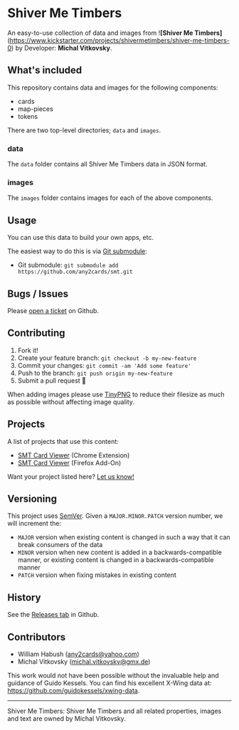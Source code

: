 # Shiver Me Timbers

An easy-to-use collection of data and images from !**[Shiver Me Timbers]**(https://www.kickstarter.com/projects/shivermetimbers/shiver-me-timbers-0) by Developer: **Michal Vitkovsky**.

## What's included

This repository contains data and images for the following components:

- cards
- map-pieces
- tokens

There are two top-level directories; `data` and `images`.

### data

The `data` folder contains all Shiver Me Timbers data in JSON format.

### images

The `images` folder contains images for each of the above components.

## Usage

You can use this data to build your own apps, etc.

The easiest way to do this is via [Git submodule](https://git-scm.com/book/en/v2/Git-Tools-Submodules#Starting-with-Submodules):

* Git submodule: `git submodule add https://github.com/any2cards/smt.git`

## Bugs / Issues

Please [open a ticket](https://github.com/any2cards/smt/issues/new) on Github.

## Contributing

1. Fork it!
2. Create your feature branch: `git checkout -b my-new-feature`
3. Commit your changes: `git commit -am 'Add some feature'`
4. Push to the branch: `git push origin my-new-feature`
5. Submit a pull request :tada:

When adding images please use [TinyPNG](https://tinypng.com/) to reduce their filesize as much as possible without affecting image quality.

## Projects

A list of projects that use this content:

- [SMT Card Viewer](https://chrome.google.com/webstore/detail/smt-card-viewer/gjiegeogakafejcpakamlkjgdoeiecnk) (Chrome Extension)
- [SMT Card Viewer](https://addons.mozilla.org/en-US/firefox/addon/smt-card-viewer/) (Firefox Add-On)

Want your project listed here? [Let us know!](https://github.com/any2cards/smt/issues/new?title=Add%20Project)

## Versioning

This project uses [SemVer](http://semver.org/). Given a `MAJOR.MINOR.PATCH` version number, we will increment the:
- `MAJOR` version when existing content is changed in such a way that it can break consumers of the data
- `MINOR` version when new content is added in a backwards-compatible manner, or existing content is changed in a backwards-compatible manner
- `PATCH` version when fixing mistakes in existing content

## History

See the [Releases tab](https://github.com/any2cards/smt/releases) in Github.

## Contributors

- William Habush (any2cards@yahoo.com)
- Michal Vitkovsky (michal.vitkovsky@gmx.de)

This work would not have been possible without the invaluable help and guidance of Guido Kessels. You can find his excellent X-Wing data at: https://github.com/guidokessels/xwing-data.

---

Shiver Me Timbers: Shiver Me Timbers and all related properties, images and text are owned by Michal Vitkovsky.

